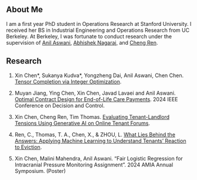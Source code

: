 ## About Me

I am a first year PhD student in Operations Research at Stanford University. I received her BS in Industrial Engineering and Operations Research from UC Berkeley. At Berkeley, I was fortunate to conduct research under the supervision of [Anil Aswani](https://vcresearch.berkeley.edu/faculty/anil-aswani), [Abhishek Nagaraj](https://www.abhishekn.com), and [Cheng Ren](https://www.albany.edu/ssw/faculty/cheng-ren).

## Research
1. Xin Chen\*, Sukanya Kudva\*, Yongzheng Dai, Anil Aswani, Chen Chen. [Tensor Completion via Integer Optimization](https://arxiv.org/abs/2402.05141).

2. Muyan Jiang, Ying Chen, Xin Chen, Javad Lavaei and Anil Aswani. [Optimal Contract Design for End-of-Life Care Payments](https://arxiv.org/abs/2403.15099). 2024 IEEE Conference on Decision and Control.
  
3. Xin Chen, Cheng Ren, Tim Thomas. [Evaluating Tenant-Landlord Tensions Using Generative AI on Online Tenant Forums](https://arxiv.org/abs/2404.11681).
4. Ren, C., Thomas, T. A., Chen, X., & ZHOU, L. [What Lies Behind the Answers: Applying Machine Learning to Understand Tenants’ Reaction to Eviction](https://doi.org/10.31219/osf.io/uscxh_v1).

5. Xin Chen, Malini Mahendra, Anil Aswani. “Fair Logistic Regression for Intracranial Pressure Monitoring Assignment”. 2024 AMIA Annual Symposium. (Poster)


